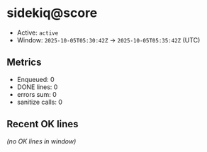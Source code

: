 # sidekiq@score

- Active: `active`
- Window: `2025-10-05T05:30:42Z` → `2025-10-05T05:35:42Z` (UTC)

## Metrics
- Enqueued: 0
- DONE lines: 0
- errors sum: 0
- sanitize calls: 0

## Recent OK lines
_(no OK lines in window)_
